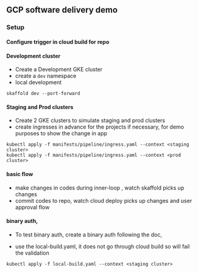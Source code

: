 ## GCP software delivery demo

### Setup

#### Configure trigger in cloud build for repo

#### Development cluster
- Create a Development GKE cluster
- create a `dev` namespace
- local development 

`skaffold dev --port-forward`

#### Staging and Prod clusters

- Create 2 GKE clusters to simulate staging and prod clusters
- create ingresses in advance for the projects if necessary, for demo purposes to show the change in app
```
kubectl apply -f manifests/pipeline/ingress.yaml --context <staging cluster>
kubectl apply -f manifests/pipeline/ingress.yaml --context <prod cluster>
```

#### basic flow
- make changes in codes during inner-loop , watch skaffold picks up changes 
- commit codes to repo, watch cloud deploy picks up changes and user approval flow 

#### binary auth, 
- To test binary auth, create a binary auth following the doc, 

- use the local-build.yaml, it does not go through cloud build so will fail the validation

`kubectl apply -f local-build.yaml --context <staging cluster>`